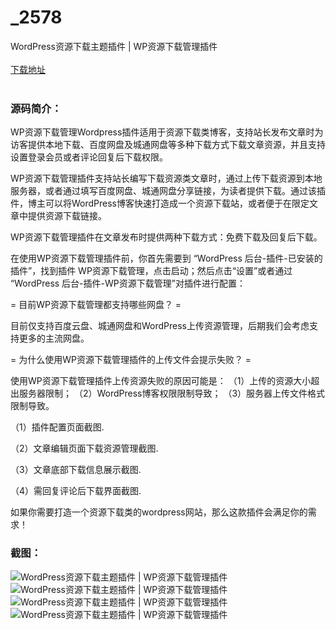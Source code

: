 # _2578
WordPress资源下载主题插件 | WP资源下载管理插件
<br/></br>
[下载地址](https://www.uuid2.com/2578.html "下载地址")
<br/></br>
<h3>源码简介：</h3>
<p>WP资源下载管理Wordpress插件适用于资源下载类博客，支持站长发布文章时为访客提供本地下载、百度网盘及城通网盘等多种下载方式下载文章资源，并且支持设置登录会员或者评论回复后下载权限。<p>
<p>WP资源下载管理插件支持站长编写下载资源类文章时，通过上传下载资源到本地服务器，或者通过填写百度网盘、城通网盘分享链接，为读者提供下载。通过该插件，博主可以将WordPress博客快速打造成一个资源下载站，或者便于在限定文章中提供资源下载链接。<p>
<p>WP资源下载管理插件在文章发布时提供两种下载方式：免费下载及回复后下载。<p>
<p>在使用WP资源下载管理插件前，你首先需要到 “WordPress 后台-插件-已安装的插件”，找到插件 WP资源下载管理，点击启动；然后点击“设置”或者通过 “WordPress 后台-插件-WP资源下载管理”对插件进行配置：<p>
<p>= 目前WP资源下载管理都支持哪些网盘？ =<p>
<p>目前仅支持百度云盘、城通网盘和WordPress上传资源管理，后期我们会考虑支持更多的主流网盘。<p>
<p>= 为什么使用WP资源下载管理插件的上传文件会提示失败？ =<p>
<p>使用WP资源下载管理插件上传资源失败的原因可能是：
（1）上传的资源大小超出服务器限制；
（2）WordPress博客权限限制导致；
（3）服务器上传文件格式限制导致。<p>
<p>（1）插件配置页面截图.<p>
<p>（2）文章编辑页面下载资源管理截图.<p>
<p>（3）文章底部下载信息展示截图.<p>
<p>（4）需回复评论后下载界面截图.<p>
<p>如果你需要打造一个资源下载类的wordpress网站，那么这款插件会满足你的需求！<p>
<h3>截图：</h3>
<img src="https://www.uuid2.com/wp-content/uploads/img/202105/95d199f649.jpg" alt="WordPress资源下载主题插件 | WP资源下载管理插件"><img src="https://www.uuid2.com/wp-content/uploads/img/202105/4dff73d997.jpg" alt="WordPress资源下载主题插件 | WP资源下载管理插件"><img src="https://www.uuid2.com/wp-content/uploads/img/202105/b1718f2864.jpg" alt="WordPress资源下载主题插件 | WP资源下载管理插件"><img src="https://www.uuid2.com/wp-content/uploads/img/202105/f1d1e46110.jpg" alt="WordPress资源下载主题插件 | WP资源下载管理插件">
